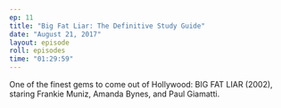 ```yaml
---
ep: 11
title: "Big Fat Liar: The Definitive Study Guide"
date: "August 21, 2017"
layout: episode
roll: episodes
time: "01:29:59"
---
```


One of the finest gems to come out of Hollywood: BIG FAT LIAR (2002), staring Frankie Muniz, Amanda Bynes, and Paul Giamatti.
